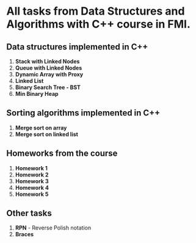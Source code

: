 # All tasks from Data Structures and Algorithms with C++ course in FMI.

## Data structures implemented in C++
1. **Stack with Linked Nodes**
2. **Queue with Linked Nodes**
3. **Dynamic Array with Proxy**
4. **Linked List**
5. **Binary Search Tree - BST**
6. **Min Binary Heap**

## Sorting algorithms implemented in C++
1. **Merge sort on array**
2. **Merge sort on linked list**

## Homeworks from the course
1. **Homework 1**
2. **Homework 2**
3. **Homework 3**
4. **Homework 4**
5. **Homework 5**

## Other tasks
1. **RPN** - Reverse Polish notation
2. **Braces**

